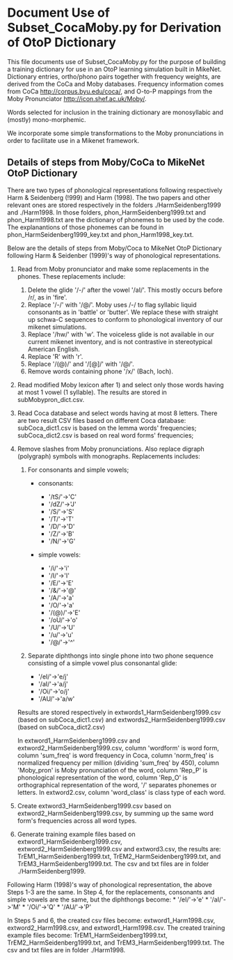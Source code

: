 # Document Use of Subset\_CocaMoby.py for Derivation of OtoP Dictionary

This file documents use of Subset\_CocaMoby.py for the purpose of
building a training dictionary for use in an OtoP learning simulation
built in MikeNet. Dictionary entries, ortho/phono pairs together with
frequency weights, are derived from the CoCa and Moby
databases. Frequency information comes from CoCa
<http://corpus.byu.edu/coca/>, and O-to-P mappings from the Moby
Pronunciator <http://icon.shef.ac.uk/Moby/>.

Words selected for inclusion in the training dictionary are
monosyllabic and (mostly) mono-morphemic.

We incorporate some simple transformations to the Moby pronunciations
in order to facilitate use in a Mikenet framework.

## Details of steps from Moby/CoCa to MikeNet OtoP Dictionary
There are two types of phonological representations following respectively 
Harm & Seidenberg (!999) and Harm (1998). The two papers and other relevant
ones are stored respectively in the folders ./HarmSeidenberg1999 and ./Harm1998.
In those folders, phon\_HarmSeidenberg1999.txt and phon\_Harm1998.txt are the dictionary
of phonemes to be used by the code. The explanantions of those phonemes can be found 
in phon\_HarmSeidenberg1999_key.txt and phon\_Harm1998_key.txt.

Below are the details of steps from Moby/Coca to MikeNet OtoP Dictionary following
Harm & Seidenber (1999)'s way of phonological representations.

1. Read from Moby pronunciator and make some replacements in the phones.
   These replacements include:
   1. Delete the glide '/-/' after the vowel '/aI/'. This mostly
      occurs before /r/, as in 'fire'.
   2. Replace '/-/' with '/@/'. Moby uses /-/ to flag syllabic liquid
      consonants as in 'battle' or 'butter'. We replace these with
      straight up schwa-C sequences to conform to phonological
      inventory of our mikenet simulations.
   3. Replace '/hw/' with 'w'. The voiceless glide is not available in
      our current mikenet inventory, and is not contrastive in
      stereotypical American English.
   4. Replace 'R' with 'r'.
   5. Replace '/(@)/' and '/[@]/' with '/@/'.
   6. Remove words containing phone '/x/' (Bach, loch).

2. Read modified Moby lexicon after 1) and select only those words
   having at most 1 vowel (1 syllable).  The results are stored in
   subMobypron\_dict.csv.

3. Read Coca database and select words having at most 8 letters. There
   are two result CSV files based on different Coca database:
   subCoca\_dict1.csv is based on the lemma words' frequencies;
   subCoca\_dict2.csv is based on real word forms' frequencies;

4. Remove slashes from Moby pronunciations. Also replace digraph
   (polygraph) symbols with monographs. Replacements includes:
   1. For consonants and simple vowels;
	  * consonants:
		* '/tS/'->'C'
		* '/dZ/'->'J'
		* '/S/'->'S'
		* '/T/'->'T'
		* '/D/'->'D'
		* '/Z/'->'B'
		* '/N/'->'G'

	  * simple vowels:
		* '/i/'->'i'
		* '/I/'->'I'
		* '/E/'->'E'
		* '/&/'->'@'
		* '/A/'->'a'
		* '/O/'->'a'
		* '/(@)/'->'E'
		* '/oU/'->'o'
		* '/U/'->'U'
		* '/u/'->'u'
		* '/@/'->'^'

   2. Separate diphthongs into single phone into two phone sequence
      consisting of a simple vowel plus consonantal glide:
	  * '/eI/'->'e/j'
	  * '/aI/'->'a/j'
	  * '/Oi/'->'o/j'
	  * '/AU/'->'a/w'

   Results are stored respectively in extwords1\_HarmSeidenberg1999.csv 
   (based on subCoca\_dict1.csv) and extwords2\_HarmSeidenberg1999.csv 
   (based on subCoca\_dict2.csv)

   In extword1\_HarmSeidenberg1999.csv and extword2\_HarmSeidenberg1999.csv, 
   column 'wordform' is word form, column 'sum\_freq' is word frequency in Coca, 
   column 'norm\_freq' is normalized frequency per million (dividing 'sum\_freq' by 450),
   column 'Moby\_pron' is Moby pronunciation of the word, column 'Rep\_P' is 
   phonological representation of the word, column 'Rep\_O' is orthographical 
   representation of the word, '/' separates phonemes or letters.
   In extword2.csv, column 'word\_class' is class type of each word.

5. Create extword3\_HarmSeidenberg1999.csv based on extword2\_HarmSeidenberg1999.csv, 
  by summing up the same word form's frequencies across all word types.

6. Generate training example files based on extword1\_HarmSeidenberg1999.csv, 
   extword2\_HarmSeidenberg1999.csv and extword3.csv, the results are: TrEM1\_HarmSeidenberg1999.txt,
   TrEM2\_HarmSeidenberg1999.txt, and TrEM3\_HarmSeidenberg1999.txt. The csv and txt files are in folder
   ./HarmSeidenberg1999.

Following Harm (1998)'s way of phonological representation, the above Steps 1-3 are the same.
In Step 4, for the replacements, consonants and simple vowels are the same, but the diphthongs become:
	* '/eI/'->'e'
	* '/aI/'->'M'
	* '/Oi/'->'Q'
	* '/AU/'->'P'

In Steps 5 and 6, the created csv files become: extword1\_Harm1998.csv, extword2\_Harm1998.csv, 
and extword1\_Harm1998.csv. The created training example files become: TrEM1\_HarmSeidenberg1999.txt,
TrEM2\_HarmSeidenberg1999.txt, and TrEM3\_HarmSeidenberg1999.txt. The csv and txt files are in folder
./Harm1998.